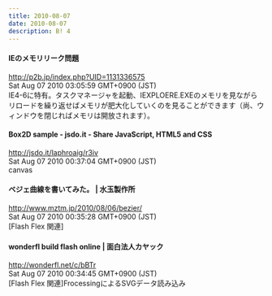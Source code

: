 ```yaml
---
title: 2010-08-07
date: 2010-08-07
description: B! 4
---
```


#### IEのメモリリーク問題
http://p2b.jp/index.php?UID=1131336575<br>
Sat Aug 07 2010 03:05:59 GMT+0900 (JST)<br>
IE4-6に特有。タスクマネージャを起動、IEXPLOERE.EXEのメモリを見ながらリロードを繰り返せばメモリが肥大化していくのを見ることができます（尚、ウィンドウを閉じればメモリは開放されます）。


#### Box2D sample - jsdo.it - Share JavaScript, HTML5 and CSS
http://jsdo.it/laphroaig/r3iv<br>
Sat Aug 07 2010 00:37:04 GMT+0900 (JST)<br>
canvas


#### ベジェ曲線を書いてみた。 | 水玉製作所
http://www.mztm.jp/2010/08/06/bezier/<br>
Sat Aug 07 2010 00:35:28 GMT+0900 (JST)<br>
[Flash Flex 関連]


#### wonderfl build flash online | 面白法人カヤック
http://wonderfl.net/c/bBTr<br>
Sat Aug 07 2010 00:34:45 GMT+0900 (JST)<br>
[Flash Flex 関連]FrocessingによるSVGデータ読み込み


